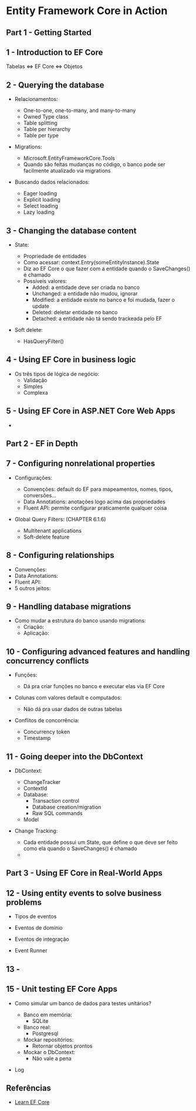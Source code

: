 # Entity Framework Core in Action

## Part 1 - Getting Started

## 1 - Introduction to EF Core

Tabelas <=> EF Core <=> Objetos

## 2 - Querying the database

- Relacionamentos:
    - One-to-one, one-to-many, and many-to-many
    - Owned Type class
    - Table splitting
    - Table per hierarchy
    - Table per type

- Migrations:
    - Microsoft.EntityFrameworkCore.Tools
    - Quando são feitas mudanças no código, o banco pode ser facilmente atualizado via migrations

- Buscando dados relacionados:
    - Eager loading
    - Explicit loading
    - Select loading
    - Lazy loading

## 3 - Changing the database content

- State:
    - Propriedade de entidades
    - Como acessar: context.Entry(someEntityInstance).State
    - Diz ao EF Core o que fazer com a entidade quando o SaveChanges() é chamado
    - Possíveis valores:
        - Added: a entidade deve ser criada no banco
        - Unchanged: a entidade não mudou, ignorar
        - Modified: a entidade existe no banco e foi mudada, fazer o update
        - Deleted: deletar entidade no banco
        - Detached: a entidade não tá sendo trackeada pelo EF

- Soft delete:
    - HasQueryFilter()

## 4 - Using EF Core in business logic

- Os três tipos de lógica de negócio:
    - Validação
    - Simples
    - Complexa

## 5 - Using EF Core in ASP.NET Core Web Apps

- 






## Part 2 - EF in Depth

## 7 - Configuring nonrelational properties

- Configurações:
    - Convenções: default do EF para mapeamentos, nomes, tipos, conversões...
    - Data Annotations: anotações logo acima das propriedades
    - Fluent API: permite configurar praticamente qualquer coisa

- Global Query Filters: (CHAPTER 6.1.6)
    - Multitenant applications
    - Soft-delete feature

## 8 - Configuring relationships

- Convenções:
- Data Annotations:
- Fluent API:
- 5 outros jeitos:

## 9 - Handling database migrations

- Como mudar a estrutura do banco usando migrations:
    - Criação:
    - Aplicação:



## 10 - Configuring advanced features and handling concurrency conflicts

- Funções:
    - Dá pra criar funções no banco e executar elas via EF Core

- Colunas com valores default e computados:
    - Não dá pra usar dados de outras tabelas

- Conflitos de concorrência:
    - Concurrency token
    - Timestamp

## 11 - Going deeper into the DbContext

- DbContext:
    - ChangeTracker
    - ContextId
    - Database:
        - Transaction control
        - Database creation/migration
        - Raw SQL commands
    - Model

- Change Tracking:
    - Cada entidade possui um State, que define o que deve ser feito como ela quando o SaveChanges() é chamado
    - 











## Part 3 - Using EF Core in Real-World Apps

## 12 - Using entity events to solve business problems

- Tipos de eventos

- Eventos de domínio

- Eventos de integração

- Event Runner

## 13 - 

## 15 - Unit testing EF Core Apps

- Como simular um banco de dados para testes unitários?
    - Banco em memória:
        - SQLite
    - Banco real:
        - Postgresql
    - Mockar repositórios:
        - Retornar objetos prontos
    - Mockar o DbContext:
        - Não vale a pena

- Log


## Referências
- [Learn EF Core](https://www.learnentityframeworkcore.com/)
